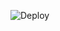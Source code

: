 ![Deploy](https://github.com/paulschwoerer/raqi-online-toolbox/actions/workflows/deploy.yml/badge.svg)